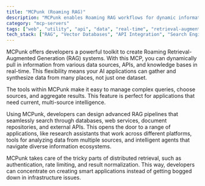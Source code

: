```yaml
---
title: "MCPunk (Roaming RAG)"
description: "MCPunk enables Roaming RAG workflows for dynamic information retrieval across multiple data sources and APIs."
category: "mcp-servers"
tags: ["web", "utility", "api", "data", "real-time", "retrieval-augmented-generation", "multi-source", "intelligent-agents"]
tech_stack: ["RAG", "Vector Databases", "API Integration", "Search Engines", "Knowledge Graphs", "Document Repositories", "Web Services"]
---
```


MCPunk offers developers a powerful toolkit to create Roaming Retrieval-Augmented Generation (RAG) systems. With this MCP, you can dynamically pull in information from various data sources, APIs, and knowledge bases in real-time. This flexibility means your AI applications can gather and synthesize data from many places, not just one dataset.

The tools within MCPunk make it easy to manage complex queries, choose sources, and aggregate results. This feature is perfect for applications that need current, multi-source intelligence.

Using MCPunk, developers can design advanced RAG pipelines that seamlessly search through databases, web services, document repositories, and external APIs. This opens the door to a range of applications, like research assistants that work across different platforms, tools for analyzing data from multiple sources, and intelligent agents that navigate diverse information ecosystems.

MCPunk takes care of the tricky parts of distributed retrieval, such as authentication, rate limiting, and result normalization. This way, developers can concentrate on creating smart applications instead of getting bogged down in infrastructure issues.